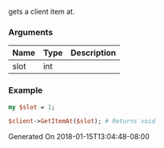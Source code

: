 gets a client item at.
### Arguments
**Name**|**Type**|**Description**
:---|:---|:---
slot|int|

### Example

```perl
my $slot = 1;

$client->GetItemAt($slot); # Returns void
```


Generated On 2018-01-15T13:04:48-08:00